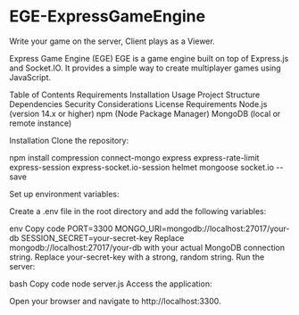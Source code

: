 # EGE-ExpressGameEngine
Write your game on the server, Client plays as a Viewer. 


Express Game Engine (EGE)
EGE is a game engine built on top of Express.js and Socket.IO. It provides a simple way to create multiplayer games using JavaScript.

Table of Contents
Requirements
Installation
Usage
Project Structure
Dependencies
Security Considerations
License
Requirements
Node.js (version 14.x or higher)
npm (Node Package Manager)
MongoDB (local or remote instance)

Installation
Clone the repository:



npm install compression connect-mongo express express-rate-limit express-session express-socket.io-session helmet mongoose socket.io --save


Set up environment variables:

Create a .env file in the root directory and add the following variables:

env
Copy code
PORT=3300
MONGO_URI=mongodb://localhost:27017/your-db
SESSION_SECRET=your-secret-key
Replace mongodb://localhost:27017/your-db with your actual MongoDB connection string.
Replace your-secret-key with a strong, random string.
Run the server:

bash
Copy code
node server.js
Access the application:

Open your browser and navigate to http://localhost:3300.
